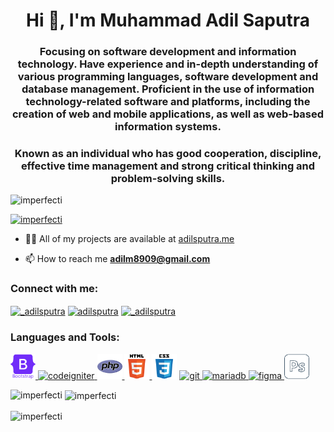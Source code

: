 <h1 align="center">Hi 👋, I'm Muhammad Adil Saputra</h1>
<h3 align="center">Focusing on software development and information technology. Have experience and in-depth understanding of various programming languages, software development and database management. Proficient in the use of information technology-related software and platforms, including the creation of web and mobile applications, as well as web-based information systems.</h3>
<h3 align="center">Known as an individual who has good cooperation, discipline, effective time management and strong critical thinking and problem-solving skills.</h3>

<p align="left"> <img src="https://komarev.com/ghpvc/?username=imperfecti&label=Profile%20views&color=0e75b6&style=flat" alt="imperfecti" /> </p>

<p align="left"> <a href="https://github.com/ryo-ma/github-profile-trophy"><img src="https://github-profile-trophy.vercel.app/?username=imperfecti" alt="imperfecti" /></a> </p>

- 👨‍💻 All of my projects are available at [adilsputra.me](https://adilsputra.me/)

- 📫 How to reach me **adilm8909@gmail.com**

<h3 align="left">Connect with me:</h3>
<p align="left">
<a href="https://twitter.com/_adilsputra" target="blank"><img align="center" src="https://raw.githubusercontent.com/rahuldkjain/github-profile-readme-generator/master/src/images/icons/Social/twitter.svg" alt="_adilsputra" height="30" width="40" /></a>
<a href="https://linkedin.com/in/adilsputra" target="blank"><img align="center" src="https://raw.githubusercontent.com/rahuldkjain/github-profile-readme-generator/master/src/images/icons/Social/linked-in-alt.svg" alt="adilsputra" height="30" width="40" /></a>
<a href="https://instagram.com/_adilsputra" target="blank"><img align="center" src="https://raw.githubusercontent.com/rahuldkjain/github-profile-readme-generator/master/src/images/icons/Social/instagram.svg" alt="_adilsputra" height="30" width="40" /></a>
</p>

<h3 align="left">Languages and Tools:</h3>
<p align="left"> <a href="https://getbootstrap.com" target="_blank" rel="noreferrer"> <img src="https://raw.githubusercontent.com/devicons/devicon/master/icons/bootstrap/bootstrap-plain-wordmark.svg" alt="bootstrap" width="40" height="40"/> </a> <a href="https://codeigniter.com" target="_blank" rel="noreferrer"> <img src="https://cdn.worldvectorlogo.com/logos/codeigniter.svg" alt="codeigniter" width="40" height="40"/> </a> <a href="https://www.php.net" target="_blank" rel="noreferrer"> <img src="https://raw.githubusercontent.com/devicons/devicon/master/icons/php/php-original.svg" alt="php" width="40" height="40"/> </a> <a href="https://www.w3schools.com/css/" target="_blank" rel="noreferrer"> <img src="https://raw.githubusercontent.com/devicons/devicon/master/icons/html5/html5-original-wordmark.svg" alt="html5" width="40" height="40"/> </a> <img src="https://raw.githubusercontent.com/devicons/devicon/master/icons/css3/css3-original-wordmark.svg" alt="css3" width="40" height="40"/> </a> <a href="https://git-scm.com/" target="_blank" rel="noreferrer"> <img src="https://www.vectorlogo.zone/logos/git-scm/git-scm-icon.svg" alt="git" width="40" height="40"/> </a> <a href="https://www.w3.org/html/" target="_blank" rel="noreferrer"> <a href="https://mariadb.org/" target="_blank" rel="noreferrer"> <img src="https://www.vectorlogo.zone/logos/mariadb/mariadb-icon.svg" alt="mariadb" width="40" height="40"/> </a> <a href="https://www.figma.com/" target="_blank" rel="noreferrer"> <img src="https://www.vectorlogo.zone/logos/figma/figma-icon.svg" alt="figma" width="40" height="40"/> </a> <a href="https://www.photoshop.com/en" target="_blank" rel="noreferrer"> <img src="https://raw.githubusercontent.com/devicons/devicon/master/icons/photoshop/photoshop-line.svg" alt="photoshop" width="40" height="40"/> </a> </p>

<p><img align="left" src="https://github-readme-stats.vercel.app/api/top-langs?username=imperfecti&show_icons=true&locale=en&layout=compact" alt="imperfecti" /></p>

<p>&nbsp;<img align="center" src="https://github-readme-stats.vercel.app/api?username=imperfecti&show_icons=true&locale=en" alt="imperfecti" /></p>

<p><img align="center" src="https://github-readme-streak-stats.herokuapp.com/?user=imperfecti&" alt="imperfecti" /></p>
